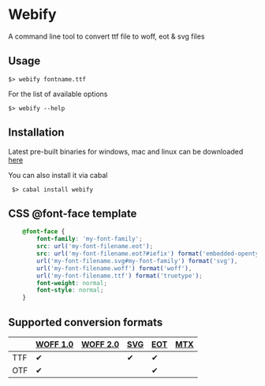 # Webify

A command line tool to convert ttf file to woff, eot & svg files

## Usage

    $> webify fontname.ttf

For the list of available options

    $> webify --help

## Installation

Latest pre-built binaries for windows, mac and linux can be downloaded
[here](https://github.com/ananthakumaran/webify/releases/latest)

You can also install it via cabal

     $> cabal install webify


## CSS @font-face template

````css
    @font-face {
        font-family: 'my-font-family';
        src: url('my-font-filename.eot');
        src: url('my-font-filename.eot?#iefix') format('embedded-opentype'),
        url('my-font-filename.svg#my-font-family') format('svg'),
        url('my-font-filename.woff') format('woff'),
        url('my-font-filename.ttf') format('truetype');
        font-weight: normal;
        font-style: normal;
    }
````

## Supported conversion formats

|         | [WOFF 1.0][w1] | [WOFF 2.0][w2] | [SVG][svg]  | [EOT][eot]  | [MTX][mtx]   |
|-------|----------------------|---------------------|----------------|----------------|-----------------|
| TTF |            ✔            |                           |        ✔         |          ✔       |                     |
| OTF |           ✔             |                           |                   |           ✔       |                    |


[w1]: http://www.w3.org/TR/WOFF/
[w2]: http://www.w3.org/TR/WOFF2/
[svg]: http://www.w3.org/TR/SVG/fonts.html
[eot]: http://www.w3.org/Submission/EOT/
[mtx]: http://www.w3.org/Submission/MTX/
